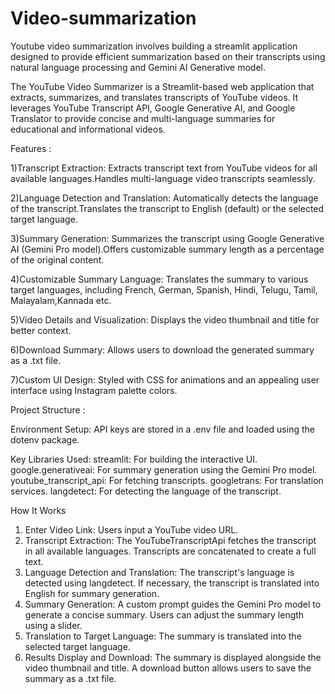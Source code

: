 # Video-summarization


Youtube video summarization involves building a streamlit application designed to provide efficient summarization based on their transcripts using natural language processing and Gemini AI Generative model.

The YouTube Video Summarizer is a Streamlit-based web application that extracts, summarizes, and translates transcripts of YouTube videos. It leverages YouTube Transcript API, Google Generative AI, and Google Translator to provide concise and multi-language summaries for educational and informational videos.




Features :

1)Transcript Extraction:
Extracts transcript text from YouTube videos for all available languages.Handles multi-language video transcripts seamlessly.

2)Language Detection and Translation:
Automatically detects the language of the transcript.Translates the transcript to English (default) or the selected target language.

3)Summary Generation:
Summarizes the transcript using Google Generative AI (Gemini Pro model).Offers customizable summary length as a percentage of the original content.

4)Customizable Summary Language:
Translates the summary to various target languages, including French, German, Spanish, Hindi, Telugu, Tamil, Malayalam,Kannada etc.

5)Video Details and Visualization:
Displays the video thumbnail and title for better context.

6)Download Summary:
Allows users to download the generated summary as a .txt file.

7)Custom UI Design:
Styled with CSS for animations and an appealing user interface using Instagram palette colors.




Project Structure :

Environment Setup:
API keys are stored in a .env file and loaded using the dotenv package.

Key Libraries Used:
streamlit: For building the interactive UI.
google.generativeai: For summary generation using the Gemini Pro model.
youtube_transcript_api: For fetching transcripts.
googletrans: For translation services.
langdetect: For detecting the language of the transcript.




How It Works
1. Enter Video Link:
Users input a YouTube video URL.
2. Transcript Extraction:
The YouTubeTranscriptApi fetches the transcript in all available languages.
Transcripts are concatenated to create a full text.
3. Language Detection and Translation:
The transcript's language is detected using langdetect.
If necessary, the transcript is translated into English for summary generation.
4. Summary Generation:
A custom prompt guides the Gemini Pro model to generate a concise summary.
Users can adjust the summary length using a slider.
5. Translation to Target Language:
The summary is translated into the selected target language.
6. Results Display and Download:
The summary is displayed alongside the video thumbnail and title.
A download button allows users to save the summary as a .txt file.
